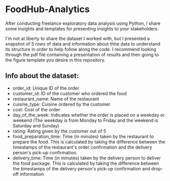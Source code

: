 # FoodHub-Analytics
After conducting freelance exploratory data analysis using Python, I share some insights and templates for presenting insights to your stakeholders.

I'm not at liberty to share the dataset I worked with, but I presented a snapshot of 5 rows of data and information about thhe data to understand its structure in order to help follow along the code.
I recommend looking through the pdf file containing a presentation of results and then going to the figure template you desire in this repository.

## Info about the dataset:
- order_id: Unique ID of the order
- customer_id: ID of the customer who ordered the food
- restaurant_name: Name of the restaurant
- cuisine_type: Cuisine ordered by the customer
- cost: Cost of the order
- day_of_the_week: Indicates whether the order is placed on a weekday or weekend (The weekday is from Monday to Friday and the weekend is Saturday and Sunday)
- rating: Rating given by the customer out of 5
- food_preparation_time: Time (in minutes) taken by the restaurant to prepare the food. This is calculated by taking the difference between the timestamps of the restaurant's order confirmation and the delivery person's pick-up confirmation.
- delivery_time: Time (in minutes) taken by the delivery person to deliver the food package. This is calculated by taking the difference between the timestamps of the delivery person's pick-up confirmation and drop-off information
